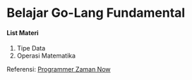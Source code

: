 # Belajar Go-Lang Fundamental
#### List Materi
1. Tipe Data
2. Operasi Matematika

Referensi:  [Programmer Zaman Now](https://www.youtube.com/ProgrammerZamanNow)

